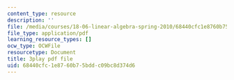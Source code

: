 ```yaml
---
content_type: resource
description: ''
file: /media/courses/18-06-linear-algebra-spring-2010/68440cfc1e8760b75bddc09bc8d374d6_M0Sa8fLOajA.pdf
file_type: application/pdf
learning_resource_types: []
ocw_type: OCWFile
resourcetype: Document
title: 3play pdf file
uid: 68440cfc-1e87-60b7-5bdd-c09bc8d374d6
---
```

